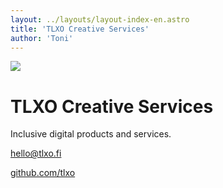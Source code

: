 ```yaml
---
layout: ../layouts/layout-index-en.astro
title: 'TLXO Creative Services'
author: 'Toni'
---
```


![](/images/tlxo-cs-logo.svg)
# TLXO Creative Services
Inclusive digital products and services.

[hello@tlxo.fi](mailto:hello@tlxo.fi)

<a class="hidden" href="https://github.com/tlxo" rel="me">github.com/tlxo</a>
